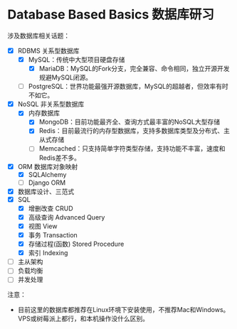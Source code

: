 # Database Based Basics 数据库研习
涉及数据库相关话题：
- [x] RDBMS 关系型数据库
    - [x] MySQL：传统中大型项目硬盘存储
        - [x] MariaDB：MySQL的Fork分支，完全兼容、命令相同，独立开源开发规避MySQL闭源。
    - [ ] PostgreSQL：世界功能最强开源数据库，MySQL的超越者，但效率有时不如它。
- [x] NoSQL 非关系型数据库
    - [x] 内存数据库
        - [x] MongoDB：目前功能最齐全、查询方式最丰富的NoSQL大型存储
        - [x] Redis：目前最流行的内存型数据库，支持多数据库类型及分布式、主从式存储
        - [ ] Memcached：只支持简单字符类型存储，支持功能不丰富，速度和Redis差不多。
- [x] ORM 数据库对象映射
    - [x] SQLAlchemy
    - [ ] Django ORM
- [x] 数据库设计、三范式
- [x] SQL
    - [x] 增删改查 CRUD
    - [x] 高级查询 Advanced Query
    - [x] 视图 View
    - [x] 事务 Transaction
    - [x] 存储过程(函数) Stored Procedure
    - [x] 索引 Indexing
- [ ] 主从架构
- [ ] 负载均衡
- [ ] 并发处理

注意：
- 目前这里的数据库都推荐在Linux环境下安装使用，不推荐Mac和Windows。VPS或树莓派上都行，和本机操作没什么区别。